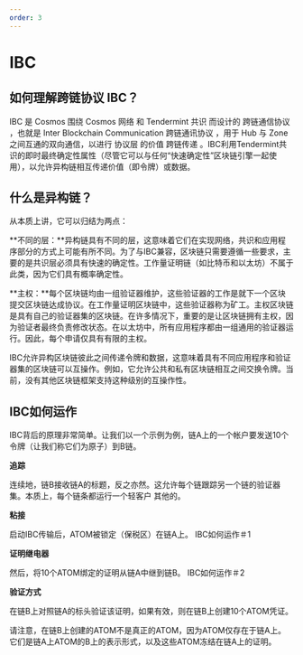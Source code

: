 ```yaml
---
order: 3
---
```


# IBC

## 如何理解跨链协议 IBC？

IBC 是 Cosmos 围绕 Cosmos 网络 和 Tendermint 共识 而设计的 跨链通信协议 ，也就是 Inter Blockchain Communication 跨链通讯协议 ，用于 Hub 与 Zone 之间互通的双向通信，以进行 协议层 的价值 跨链传递 。IBC利用Tendermint共识的即时最终确定性属性（尽管它可以与任何“快速确定性”区块链引擎一起使用），以允许异构链相互传递价值（即令牌）或数据。

## 什么是异构链？

从本质上讲，它可以归结为两点：

**不同的层：**异构链具有不同的层，这意味着它们在实现网络，共识和应用程序部分的方式上可能有所不同。为了与IBC兼容，区块链只需要遵循一些要求，主要的是共识层必须具有快速的确定性。工作量证明链（如比特币和以太坊）不属于此类，因为它们具有概率确定性。

**主权：**每个区块链均由一组验证器维护，这些验证器的工作是就下一个区块提交区块链达成协议。在工作量证明区块链中，这些验证器称为矿工。主权区块链是具有自己的验证器集的区块链。在许多情况下，重要的是让区块链拥有主权，因为验证者最终负责修改状态。在以太坊中，所有应用程序都由一组通用的验证器运行。因此，每个申请仅具有有限的主权。

IBC允许异构区块链彼此之间传递令牌和数据，这意味着具有不同应用程序和验证器集的区块链可以互操作。例如，它允许公共和私有区块链相互之间交换令牌。当前，没有其他区块链框架支持这种级别的互操作性。

## IBC如何运作

IBC背后的原理非常简单。让我们以一个示例为例，链A上的一个帐户要发送10个令牌（让我们称它们为原子）到B链。

**追踪**

连续地，链B接收链A的标题，反之亦然。这允许每个链跟踪另一个链的验证器集。本质上，每个链条都运行一个轻客户 其他的。

**粘接**

启动IBC传输后，ATOM被锁定（保税区）在链A上。 IBC如何运作＃1

**证明继电器**

然后，将10个ATOM绑定的证明从链A中继到链B。 IBC如何运作＃2

**验证方式**

在链B上对照链A的标头验证该证明，如果有效，则在链B上创建10个ATOM凭证。 

请注意，在链B上创建的ATOM不是真正的ATOM，因为ATOM仅存在于链A上。它们是链A上ATOM的B上的表示形式，以及这些ATOM冻结在链A上的证明。